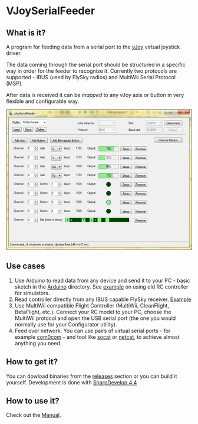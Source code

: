 
# VJoySerialFeeder #
## What is it? ##
A program for feeding data from a serial port to the [vJoy](http://vjoystick.sourceforge.net) virtual joystick driver.

The data coming through the serial port should be structured in a specific way in order for the feeder to recognize it. Currently two protocols are supported - IBUS (used by FlySky radios) and MultiWii Serial Protocol (MSP).

After data is received it can be _mapped_ to any vJoy axis or button in very flexible and configurable way.

![Screenshot](docs/images/screenshot.png)

## Use cases ##
1. Use Arduino to read data from any device and send it to your PC - basic sketch in the [Arduino](Arduino/Joystick) directory. See [example](docs/Arduino.md) on using old RC controller for simulators.
2. Read controller directly from any IBUS capable FlySky receiver. [Example](docs/FlySky.md)
3. Use MultiWii compatible Flight Controller (MultiWii, CleanFlight, BetaFlight, etc.). Connect your RC model to your PC, choose the MultiWii protocol and open the USB serial port (the one you would normally use for your Configurator utility).
4. Feed over network. You can use pairs of virtual serial ports - for example [com0com](http://com0com.sourceforge.net/) - and tool like [socat](http://www.dest-unreach.org/socat/doc/socat.html) or [netcat](https://eternallybored.org/misc/netcat/), to achieve almost anything you need.

## How to get it? ##
You can dowload binaries from the [releases](../../releases) section or you can build it yourself. Development is done with [SharpDevelop 4.4](http://www.icsharpcode.net/opensource/sd/)

## How to use it? ##
Check out the [Manual](docs/MANUAL.md).
